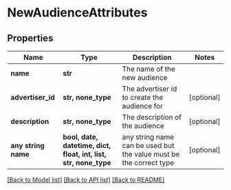 # NewAudienceAttributes


## Properties
Name | Type | Description | Notes
------------ | ------------- | ------------- | -------------
**name** | **str** | The name of the new audience | 
**advertiser_id** | **str, none_type** | The advertiser id to create the audience for | [optional] 
**description** | **str, none_type** | The description of the audience | [optional] 
**any string name** | **bool, date, datetime, dict, float, int, list, str, none_type** | any string name can be used but the value must be the correct type | [optional]

[[Back to Model list]](../README.md#documentation-for-models) [[Back to API list]](../README.md#documentation-for-api-endpoints) [[Back to README]](../README.md)


